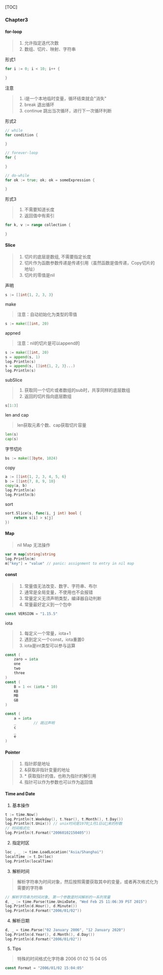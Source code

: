 [TOC]

### Chapter3

#### for-loop

> 1. 允许指定迭代次数
> 2. 数组、切片、映射、字符串

形式1

~~~go
for i := 0; i < 10; i++ {
    
}
~~~

注意

> 1. i是一个本地临时变量，循环结束就会"消失"
> 2. break 退出循环
> 3. continue 跳出当次循环，进行下一次循环判断

形式2

~~~go
// while
for condition {
    
}

// forever-loop
for {
    
}

// do-while
for ok := true; ok; ok = someExpression {
    
}
~~~

形式3

> 1. 不需要知道长度
> 2. 返回值中有索引

~~~go
for k, v := range collection {
    
}
~~~

#### Slice

> 1. 切片的底层是数组, 不需要指定长度
> 2. 切片作为函数参数传递是传递引用（虽然函数是值传递，Copy切片的地址）
> 3. 切片的零值是nil

声明

~~~go
s := []int{1, 2, 3, 3}
~~~

make

> 注意：自动初始化为类型的零值

~~~go
s := make([]int, 20)
~~~

appned

> 注意：nil的切片是可以append的

~~~go
s := make([]int, 20)
s = append(s, 1)
log.Println(s)
s = append(s, []int{1, 2, 3}...)
log.Println(s)
~~~

subSlice

> 1. 获取同一个切片或者数组的sub时，共享同样的底层数组
> 2. 返回的切片指向底层数组

~~~go
s[1:3]
~~~

len and cap

> len获取元素个数、cap获取切片容量

~~~go
len(s)
cap(s)
~~~

字节切片

~~~go
bs := make([]byte, 1024)
~~~

copy

~~~go
a := []int{1, 2, 3, 4, 5, 6}
b := []int{7, 8, 9, 10}
copy(a, b)
log.Println(a)
log.Println(b)
~~~

sort

~~~go
sort.Slice(s, func(i, j int) bool {
	return s[i] > s[j]
})
~~~

#### Map

> nil Map 无法操作

~~~go
var m map[string]string
log.Println(m)
m["key"] = "value" // panic: assignment to entry in nil map
~~~

#### const

> 1. 常量值无法改变、数字、字符串、布尔
> 2. 通常是全局变量，不使用也不会报错
> 3. 常量定义无须声明类型，编译器自动判断
> 4. 常量最好定义到一个包中

~~~go
const VERSION = "1.15.5"
~~~

iota

> 1. 每定义一个常量，iota+1
> 2. 遇到定义一个const，iota重置0
> 3. iota是int类型可以参与运算

~~~go
const (
	zaro = iota
    one
    two
    three
)
const (
	B = 1 << (iota * 10)
	KB
	MB
	GB
)

const (
	a = iota
	_        // 跳过声明
	c
	_
	e
)
~~~

#### Pointer

> 1. 指针即是地址
> 2. &获取非指针变量的地址
> 3. \* 获取指针的值，也称为指针的解引用
> 4. 指针可以作为参数也可以作为返回值

#### Time and Date

1. 基本操作

~~~go
t := time.Now()
log.Println(t.Weekday(), t.Year(), t.Month(), t.Day())
log.Println(t.Unix()) // unix时间是1970􏳆1月1日以􏰌来的秒数
// 时间格式化
log.Println(t.Format("20060102150405"))
~~~

2. 指定时区

~~~go
loc , _ := time.LoadLocation("Asia/Shanghai")
localTime := t.In(loc)
log.Println(localTime)
~~~

3. 解析时间

> 解析字符串为时间对象，然后按照需要获取其中的变量，或者再次格式化为需要的字符串

~~~go
// 解析字符串为时间对象, 第一个参数是时间解析的一系列常量
d, _ := time.Parse(time.UnixDate, "Wed Feb 25 11:06:39 PST 2015")
log.Println(d.Hour(), d.Minute())
log.Println(d.Format("2006/01/02"))
~~~

4. 解析日期

~~~go
d, _ = time.Parse("02 January 2006", "12 January 2020")
log.Println(d.Year(), d.Month(), d.Day())
log.Println(d.Format("2006/01/02"))
~~~

5. Tips

> 特殊的时间格式化字符串 2006 01 02 15 04 05

~~~go
const Format = "2006/01/02 15:04:05"
~~~

